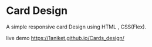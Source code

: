# Card Design

A simple responsive card Design using HTML , CSS(Flex).

live demo https://1aniket.github.io/Cards_design/